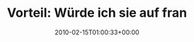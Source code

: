 ---
retweeted: false
source: <a href="http://twitter.com" rel="nofollow">Twitter Web Client</a>
entities:
  hashtags: []
  symbols: []
  user_mentions: []
  urls: []
display_text_range:
- '0'
- '83'
favorite_count: '0'
id_str: '9119488782'
truncated: false
retweet_count: '0'
id: '9119488782'
created_at: Mon Feb 15 01:00:33 +0000 2010
favorited: false
full_text: 'Vorteil: Würde ich sie auf französisch aussprechen können, würde ich sie
  vergessen.'
lang: de
tags:
- pesos:twitter
date: '2010-02-15T01:00:33+00:00'
src: https://twitter.com/bascht/status/9119488782
original_url: https://twitter.com/bascht/status/9119488782
type: twitter_tweet
text: 'Vorteil: Würde ich sie auf französisch aussprechen können, würde ich sie vergessen.'
title: 'Vorteil: Würde ich sie auf fran'

---
